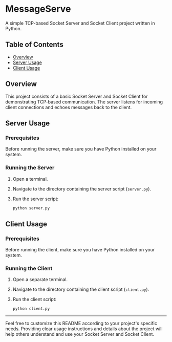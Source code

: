 # MessageServe

A simple TCP-based Socket Server and Socket Client project written in Python.

## Table of Contents

- [Overview](#overview)
- [Server Usage](#server-usage)
- [Client Usage](#client-usage)

## Overview

This project consists of a basic Socket Server and Socket Client for demonstrating TCP-based communication. The server listens for incoming client connections and echoes messages back to the client.

## Server Usage

### Prerequisites

Before running the server, make sure you have Python installed on your system.

### Running the Server

1. Open a terminal.

2. Navigate to the directory containing the server script (`server.py`).

3. Run the server script:

   ```bash
   python server.py

## Client Usage

### Prerequisites

Before running the client, make sure you have Python installed on your system.

### Running the Client

1. Open a separate terminal.

2. Navigate to the directory containing the client script (`client.py`).

3. Run the client script:

   ```bash
   python client.py

-----------------------------------

Feel free to customize this README according to your project's specific needs. Providing clear usage instructions and details about the project will help others understand and use your Socket Server and Socket Client.
